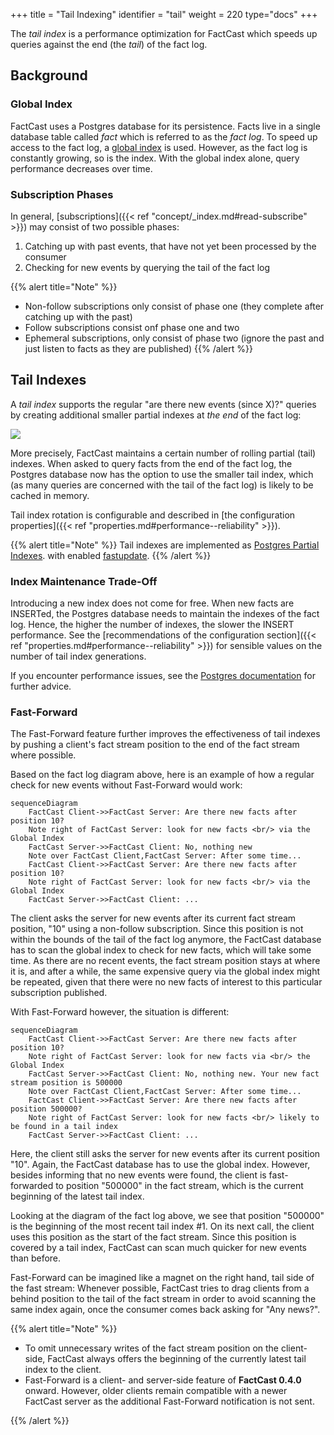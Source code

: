 +++
title = "Tail Indexing"
identifier = "tail"
weight = 220
type="docs"
+++

The *tail index* is a performance optimization for FactCast which speeds up queries 
against the end (the *tail*) of the fact log.


Background
----------

### Global Index

FactCast uses a Postgres database for its persistence. Facts live in a single database table
called *fact* which is referred to as the *fact log*. To speed up access to the fact log, 
a [global index](https://www.postgresql.org/docs/11/textsearch-indexes.html) is used. 
However, as the fact log is constantly growing, so is the index. 
With the global index alone, query performance decreases over time.

### Subscription Phases

In general, [subscriptions]({{< ref "concept/_index.md#read-subscribe" >}}) may consist of two possible phases:
1. Catching up with past events, that have not yet been processed by the consumer
2. Checking for new events by querying the tail of the fact log

{{% alert title="Note" %}}
* Non-follow subscriptions only consist of phase one (they complete after catching up with the past)
* Follow subscriptions consist onf phase one and two
* Ephemeral subscriptions, only consist of phase two (ignore the past and just listen to facts as they are published)
{{% /alert %}}

## Tail Indexes

A *tail index* supports the regular "are there new events (since X)?" queries by creating additional smaller partial indexes 
at *the end* of the fact log:

![](../tail-index.png)

More precisely, FactCast maintains a certain number of rolling partial (tail) indexes.
When asked to query facts from the end of the fact log, 
the Postgres database now has the option to use the smaller tail index, which (as many queries are concerned with the tail of the fact log) is likely to be cached in memory.  

Tail index rotation is configurable and described in [the configuration properties]({{< ref "properties.md#performance--reliability" >}}).

{{% alert title="Note" %}}
Tail indexes are implemented as [Postgres Partial Indexes](https://www.postgresql.org/docs/11/indexes-partial.html).
with enabled [fastupdate](https://www.postgresql.org/docs/11/sql-createindex.html).
{{% /alert %}}

### Index Maintenance Trade-Off

Introducing a new index does not come for free. When new facts are INSERTed, the Postgres database needs to maintain
the indexes of the fact log.  Hence, the higher the number of indexes, the slower the INSERT performance. 
See the [recommendations of the configuration section]({{< ref "properties.md#performance--reliability" >}}) for sensible values 
on the number of tail index generations. 

 
 If you encounter performance issues, see the [Postgres documentation](https://www.postgresql.org/docs/11/gin-implementation.html#GIN-FAST-UPDATE) for further advice.


### Fast-Forward

The Fast-Forward feature further improves the effectiveness of tail indexes by pushing a client's fact stream position to the end of the fact stream where possible.  

Based on the fact log diagram above, here is an example of how a regular check for new events without Fast-Forward would work:  

```mermaid
sequenceDiagram
    FactCast Client->>FactCast Server: Are there new facts after position 10?
    Note right of FactCast Server: look for new facts <br/> via the Global Index
    FactCast Server->>FactCast Client: No, nothing new
    Note over FactCast Client,FactCast Server: After some time...
    FactCast Client->>FactCast Server: Are there new facts after position 10?
    Note right of FactCast Server: look for new facts <br/> via the Global Index
    FactCast Server->>FactCast Client: ...
```

The client asks the server for new events after its current fact stream position, "10" using a non-follow subscription. Since
this position is not within the bounds of the tail of the fact log anymore, the FactCast database has to scan the global index
to check for new facts, which will take some time. 
As there are no recent events, the fact stream position stays at where it is, and after a while, 
the same expensive query via the global index might be repeated, given that there were no new facts of interest to this particular subscription published.

With Fast-Forward however, the situation is different:

```mermaid
sequenceDiagram
    FactCast Client->>FactCast Server: Are there new facts after position 10?
    Note right of FactCast Server: look for new facts via <br/> the Global Index
    FactCast Server->>FactCast Client: No, nothing new. Your new fact stream position is 500000 
    Note over FactCast Client,FactCast Server: After some time...
    FactCast Client->>FactCast Server: Are there new facts after position 500000?
    Note right of FactCast Server: look for new facts <br/> likely to be found in a tail index
    FactCast Server->>FactCast Client: ...
```

Here, the client still asks the server for new events after its current position "10". Again,
the FactCast database has to use the global index. However, besides informing that no new events were found,
the client is fast-forwarded to position "500000" in the fact stream, which is the current beginning of the latest tail index. 

Looking at the diagram of the fact log above, we see that position
"500000" is the beginning of the most recent tail index #1. On its next call, the client uses this position as the start of the fact stream.
Since this position is covered by a tail index, FactCast can scan much quicker for new events than before. 

Fast-Forward can be imagined like a magnet on the right hand, tail side of the fast stream: Whenever possible, 
FactCast tries to drag clients from a behind position to the tail of the fact stream in order to avoid scanning the same index again, once the consumer comes back asking for "Any news?".

{{% alert title="Note" %}}

* To omit unnecessary writes of the fact stream position on the client-side, FactCast always offers the beginning of
  the currently latest tail index to the client.
* Fast-Forward is a client- and server-side feature of **FactCast 0.4.0** onward. However, older clients remain compatible
with a newer FactCast server as the additional Fast-Forward notification is not sent.

{{% /alert %}}
